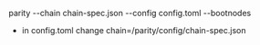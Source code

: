 parity --chain chain-spec.json
       --config config.toml
       --bootnodes




* in config.toml change chain=/parity/config/chain-spec.json
